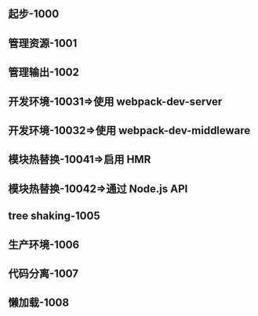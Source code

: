 <h2>起步-1000</h2>
<h2>管理资源-1001</h2>
<h2>管理输出-1002</h2>
<h2>开发环境-10031=>使用 webpack-dev-server</h2>
<h2>开发环境-10032=>使用 webpack-dev-middleware </h2>
<h2>模块热替换-10041=>启用 HMR </h2>
<h2>模块热替换-10042=>通过 Node.js API </h2>
<h2>tree shaking-1005</h2>
<h2>生产环境-1006</h2>
<h2>代码分离-1007</h2>
<h2>懒加载-1008</h2>
